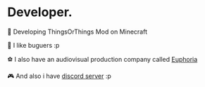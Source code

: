 # Developer.

🔨 Developing ThingsOrThings Mod on Minecraft

🍔 I like buguers :p

⚽ I also have an audiovisual production company called [Euphoria](https://twitter.com/EuphoriaProds)

🎮 And also i have [discord server](https://discord.com/invite/xdzGPm6aWn) :p
